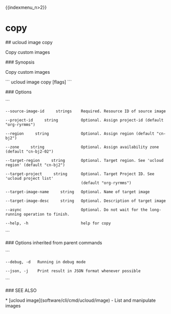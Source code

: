 {{indexmenu_n>2}}

# copy

\#\# ucloud image copy

Copy custom images

\#\#\# Synopsis

Copy custom images

\`\`\` ucloud image copy \[flags\] \`\`\`

\#\#\# Options

\`\`\`

``` 
--source-image-id     strings    Required. Resource ID of source image 
```

``` 
--project-id     string          Optional. Assign project-id (default "org-ryrmms") 
```

``` 
--region     string              Optional. Assign region (default "cn-bj2") 
```

``` 
--zone     string                Optional. Assign availability zone (default "cn-bj2-02") 
```

``` 
--target-region     string       Optional. Target region. See 'ucloud region' (default "cn-bj2") 
```

``` 
--target-project     string      Optional. Target Project ID. See 'ucloud project list'
                                 (default "org-ryrmms") 
```

``` 
--target-image-name     string   Optional. Name of target image 
```

``` 
--target-image-desc     string   Optional. Description of target image 
```

``` 
--async                          Optional. Do not wait for the long-running operation to finish. 
```

``` 
--help, -h                       help for copy 
```

\`\`\`

\#\#\# Options inherited from parent commands

\`\`\`

``` 
--debug, -d   Running in debug mode 
```

``` 
--json, -j    Print result in JSON format whenever possible 
```

\`\`\`

\#\#\# SEE ALSO

\* \[ucloud image\](software/cli/cmd/ucloud/image) - List and manipulate
images
